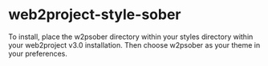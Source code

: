 web2project-style-sober
=======================

To install, place the w2psober directory within your styles directory within your web2project v3.0 installation. Then choose w2psober as your theme in your preferences.
